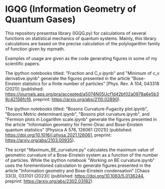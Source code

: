 
# IGQG (Information Geometry of Quantum Gases)

This repository presentsa library (IGQG.py) for calculations of several functions on statistical mechanics of quantum systems. Mainly, this library calculations are based on the precise calculation  of the polylogarithm family of function given by mpmath. 

Examples of usage are given as the code generating figures in some of my scientific papers.


The ipython notebooks titled: "Fraction and C_v.ipynb" and "Minimum of c_v derivative.ipynb" generate the figures presented in the article "Bose-Einstein statistics for a finite number of particles" [Phys. Rev. A 104, 043318 (2021)] (published: https://journals.aps.org/pra/accepted/a5074N05Ucf1d42bf02a0978a6e5b39c42156fcf6, preprint: https://arxiv.org/abs/2110.02890).


The ipython notebooks titled: "Bosons Curvature-Fugacity plot.ipynb", "Bosons Metric determinant.ipynb", "Bosons plot curvature.ipynb", and "Fermion plots in Logarithm scale.ipynb" generate the figures presented in the article "Information geometry for Fermi-Dirac and Bose-Einstein quantum statistics" [Physica A 576, 126061 (2021)] (published: https://doi.org/10.1016/j.physa.2021.126061, preprint: https://arxiv.org/abs/2103.00935). 


The script "Maximum_BE_curvature.py" calculates the maximum value of geometric curvature of a Bose-Einstein system as a function of the number of particles. While the ipython notebook "Working on BE curvature.ipynb" uses the forementioned calculation to generate figures presented in the article "Information geometry and Bose-Einstein condensation" [Chaos 33(3), 033101 (2023)] (published: https://doi.org/10.1063/5.0136244, preprint: https://arxiv.org/abs/2302.03182).
